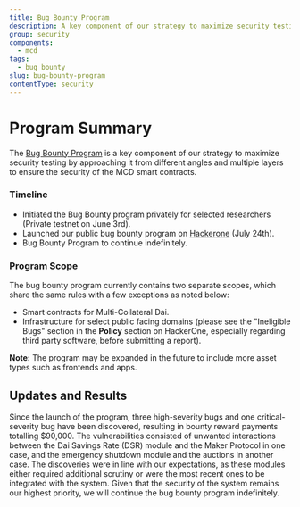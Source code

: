 ```yaml
---
title: Bug Bounty Program
description: A key component of our strategy to maximize security testing by approaching it from different angles and multiple layers to ensure the security of the MCD smart contracts
group: security
components:
  - mcd
tags:
  - bug bounty
slug: bug-bounty-program
contentType: security
---
```


# Program Summary

The [Bug Bounty Program](https://hackerone.com/makerdao_bbp/hacktivity?order_direction=DESC&order_field=popular&filter=type%3Abounty-awarded) is a key component of our strategy to maximize security testing by approaching it from different angles and multiple layers to ensure the security of the MCD smart contracts.

### Timeline

- Initiated the Bug Bounty program privately for selected researchers \(Private testnet on June 3rd\).
- Launched our public bug bounty program on [Hackerone](https://hackerone.com/makerdao_bbp) \(July 24th\).
- Bug Bounty Program to continue indefinitely.

### Program Scope

The bug bounty program currently contains two separate scopes, which share the same rules with a few exceptions as noted below:

- Smart contracts for Multi-Collateral Dai.
- Infrastructure for select public facing domains \(please see the "Ineligible Bugs" section in the **Policy** section on HackerOne, especially regarding third party software, before submitting a report\).

**Note:** The program may be expanded in the future to include more asset types such as frontends and apps.

## Updates and Results

Since the launch of the program, three high-severity bugs and one critical-severity bug have been discovered, resulting in bounty reward payments totalling \$90,000. The vulnerabilities consisted of unwanted interactions between the Dai Savings Rate (DSR) module and the Maker Protocol in one case, and the emergency shutdown module and the auctions in another case. The discoveries were in line with our expectations, as these modules either required additional scrutiny or were the most recent ones to be integrated with the system. Given that the security of the system remains our highest priority, we will continue the bug bounty program indefinitely.
